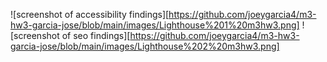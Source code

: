 ![screenshot of accessibility findings][https://github.com/joeygarcia4/m3-hw3-garcia-jose/blob/main/images/Lighthouse%201%20m3hw3.png]
![screenshot of seo findings][https://github.com/joeygarcia4/m3-hw3-garcia-jose/blob/main/images/Lighthouse%202%20m3hw3.png]
